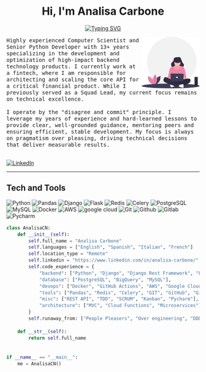 <h1 align="center">
Hi, I'm Analisa Carbone
</h1>
<p align="center">
<a href="https://git.io/typing-svg"><img src="https://readme-typing-svg.herokuapp.com?font=Raleway&size=24&duration=3000&pause=1000&color=F185A9&center=true&vCenter=true&width=435&lines=Computer+Scientist;Backend+Engineer;Python+Developer" alt="Typing SVG" /></a>
</p>
<img  width="30%" align="right" alt="GIF" src="https://github.com/analisacn/analisacn/blob/main/resources/undraw_voice_interface_eckp.svg?raw=true"/>


<samp width="65%">
Highly experienced Computer Scientist and Senior Python Developer with 13+ years specializing in the development and optimization of high-impact backend technology products. I currently work at a fintech, where I am responsible for architecting and scaling the core API for a critical financial product. While I previously served as a Squad Lead, my current focus remains on technical excellence.
</br>
</br>
I operate by the "disagree and commit" principle. I leverage my years of experience and hard-learned lessons to provide clear, well-grounded guidance, mentoring peers and ensuring efficient, stable development. My focus is always on pragmatism over pleasing, driving technical decisions that deliver measurable results.
</br>
</br>
</samp>

[![LinkedIn](https://img.shields.io/badge/LinkedIn-%230077B5.svg)](https://www.linkedin.com/in/analisa-carbone/)


------
## Tech and Tools

<img src="https://img.shields.io/badge/-Python-05122A?style=flat&logo=python" alt="Python"/> <img src="https://img.shields.io/badge/-Pandas-05122A?style=flat&logo=pandas" alt="Pandas"/> 
<img src="https://img.shields.io/badge/-Django-05122A?style=flat&logo=django" alt="Django"/>
<img src="https://img.shields.io/badge/-Flask-05122A?style=flat&logo=flask" alt="Flask"/>
<img src="https://img.shields.io/badge/-Redis-05122A?style=flat&logo=Redis" alt="Redis"/>
<img src="https://img.shields.io/badge/-Celery-05122A?style=flat&logo=celery" alt="Celery"/>
<img src="https://img.shields.io/badge/PostgreSQL-05122A?style=flat&logo=PostgreSQL" alt="PostgreSQL">
<img src="https://img.shields.io/badge/-MySQL-05122A?style=flat&logo=MySQL" alt="MySQL">
<img src="https://img.shields.io/badge/-Docker-05122A?style=flat&logo=docker" alt="Docker">
<img src="https://img.shields.io/badge/-AWS-05122A?style=flat&logo=Amazon%20AWS" alt="AWS">
<img src="https://img.shields.io/badge/-Google Clod-05122A?style=flat&logo=Google%20Cloud" alt="google cloud">
<img src="https://img.shields.io/badge/-Git-05122A?style=flat&logo=git" alt="Git"/> 
<img src="https://img.shields.io/badge/-Github-05122A?style=flat&logo=github" alt="Github"/> 
<img src="https://img.shields.io/badge/-Gitlab-05122A?style=flat&logo=gitlab" alt="Gitlab"/> 
<img src="https://img.shields.io/badge/-PyCharm-05122A?style=flat&logo=pycharm" alt="Pycharm"/> 
</br>

```python
class AnalisaCN:
    def __init__(self):
        self.full_name = "Analisa Carbone"
        self.languages = ["English", "Spanish", "Italian", "French"]
        self.location_type = "Remote"
        self.linkedin = "https://www.linkedin.com/in/analisa-carbone/"
        self.code_experience = {
            "backend": ["Python", "Django", "Django Rest Framework", "Flask"],
            "database": ["PostgreSQL", "BigQuery", "MySQL"],
            "devops": ["Docker", "GitHub Actions", "AWS", "Google Cloud"],
            "tools": ["Pandas", "Redis", "Celery", "GIT", "GitHub", "GitLab"],
            "misc": ["REST API", "TDD", "SCRUM", "Kanban", "Pycharm"],
            "architecture": ["MVC", "Cloud Functions", "Microservices"],
        }
        self.runaway_from: ["People Pleasers", "Over engineering", "DDD", "Clean Code"]

    def __str__(self):
        return self.full_name


if __name__ == "__main__":
    me = AnalisaCN()
```
